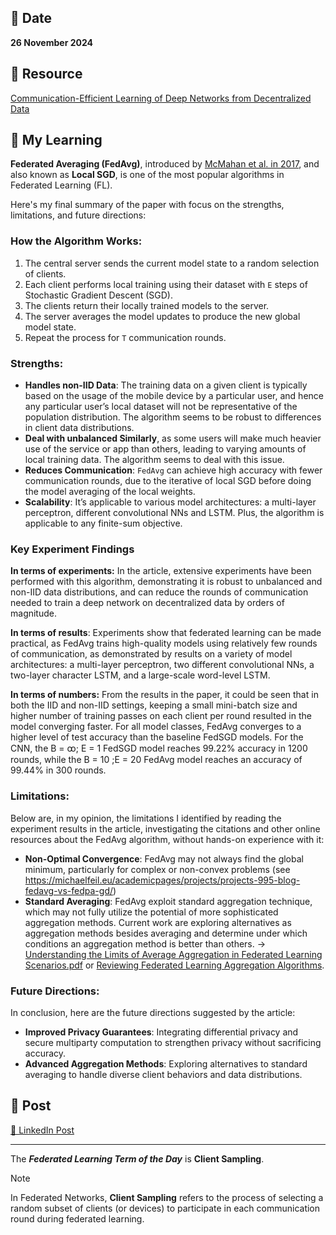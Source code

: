 ## 📅 Date
**26 November 2024**

## 📰 Resource
[Communication-Efficient Learning of Deep Networks from Decentralized Data](https://arxiv.org/pdf/1602.05629)

## 🔖 My Learning

**Federated Averaging (FedAvg)**, introduced by [McMahan et al. in 2017](https://arxiv.org/pdf/1602.05629), and also known as **Local SGD**, is one of the most popular algorithms in Federated Learning (FL).

Here's my final summary of the paper with focus on the strengths, limitations, and future directions:

### **How the Algorithm Works**:

1. The central server sends the current model state to a random selection of clients.
2. Each client performs local training using their dataset with `E` steps of Stochastic Gradient Descent (SGD).
3. The clients return their locally trained models to the server.
4. The server averages the model updates to produce the new global model state.
5. Repeat the process for `T` communication rounds.

### **Strengths**:

- **Handles non-IID Data**: The training data on a given client is typically based on the usage of the mobile device by a particular user, and hence any particular user’s local dataset will not be representative of the population distribution. The algorithm seems to be robust to differences in client data distributions.
- **Deal with unbalanced Similarly**, as some users will make much heavier use of the service or app than others, leading to varying amounts of local training data. The algorithm seems to deal with this issue.
- **Reduces Communication**: `FedAvg` can achieve high accuracy with fewer communication rounds, due to the iterative of local SGD before doing the model averaging of the local weights.
- **Scalability**: It’s applicable to various model architectures: a multi-layer perceptron, different convolutional NNs and LSTM. Plus, the algorithm is applicable to any finite-sum objective.


### **Key Experiment Findings**

**In terms of experiments:** In the article, extensive experiments have been performed with this algorithm, demonstrating it is robust to unbalanced and non-IID data distributions, and can reduce the rounds of communication needed to train a deep network on decentralized data by orders of magnitude.

**In terms of results**: Experiments show that federated learning can be made practical, as FedAvg trains high-quality models using relatively few rounds of communication, as demonstrated by results on a variety of model architectures: a multi-layer perceptron, two different convolutional NNs, a two-layer character LSTM, and a large-scale word-level LSTM.

**In terms of numbers:** From the results in the paper, it could be seen that in both the IID and non-IID settings, keeping a small mini-batch size and higher number of training passes on each client per round resulted in the model converging faster. For all model classes, FedAvg converges to a higher level of test accuracy than the baseline FedSGD models. For the CNN, the B = ꝏ; E = 1 FedSGD model reaches 99.22% accuracy in 1200 rounds, while the B = 10 ;E = 20 FedAvg model reaches an accuracy of 99.44% in 300 rounds.

### **Limitations**:
Below are, in my opinion, the limitations I identified by reading the experiment results in the article, investigating the citations and other online resources about the FedAvg algorithm, without hands-on experience with it:
- **Non-Optimal Convergence**: FedAvg may not always find the global minimum, particularly for complex or non-convex problems (see https://michaelfeil.eu/academicpages/projects/projects-995-blog-fedavg-vs-fedpa-gd/)
- **Standard Averaging**: FedAvg exploit standard aggregation technique, which may not fully utilize the potential of more sophisticated aggregation methods. Current work are exploring alternatives as aggregation methods besides averaging and determine under which conditions an aggregation method is better than others. → [Understanding the Limits of Average Aggregation in Federated Learning Scenarios.pdf](https://rcs.cic.ipn.mx/2023_152_12/Understanding%20the%20Limits%20of%20Average%20Aggregation%20in%20Federated%20Learning%20Scenarios.pdf) or [Reviewing Federated Learning Aggregation Algorithms](https://www.mdpi.com/2079-9292/12/10/2287).

### **Future Directions**:
In conclusion, here are the future directions suggested by the article:
- **Improved Privacy Guarantees**: Integrating differential privacy and secure multiparty computation to strengthen privacy without sacrificing accuracy.
- **Advanced Aggregation Methods**: Exploring alternatives to standard averaging to handle diverse client behaviors and data distributions.

## 📮 Post 

[📘 LinkedIn Post]()

------
The _**Federated Learning Term of the Day**_ is **Client Sampling**.
> [!NOTE]
> In Federated Networks, **Client Sampling** refers to the process of selecting a random subset of clients (or devices) to participate in each communication round during federated learning.
